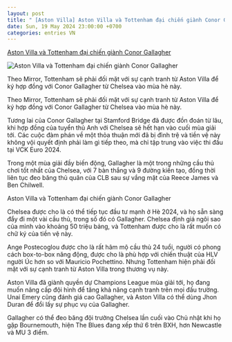```yaml
---
layout: post
title: " [Aston Villa] Aston Villa và Tottenham đại chiến giành Conor Gallagher"
date: Sun, 19 May 2024 23:00:00 +0700
categories: entries VN
---
```

[Aston Villa và Tottenham đại chiến giành Conor Gallagher](https://bongda24h.vn/bong-da-anh/aston-villa-va-tottenham-dai-chien-gianh-conor-gallagher-172-388200.html)

![Aston Villa và Tottenham đại chiến giành Conor Gallagher](https://static.bongda24h.vn/medias/standard/2024/05/19/1-1905182651.png)

Theo Mirror, Tottenham sẽ phải đối mặt với sự cạnh tranh từ Aston Villa để ký hợp đồng với Conor Gallagher từ Chelsea vào mùa hè này.

Theo Mirror, Tottenham sẽ phải đối mặt với sự cạnh tranh từ Aston Villa để ký hợp đồng với Conor Gallagher từ Chelsea vào mùa hè này.

Tương lai của Conor Gallagher tại Stamford Bridge đã được đồn đoán từ lâu, khi hợp đồng của tuyển thủ Anh với Chelsea sẽ hết hạn vào cuối mùa giải tới. Các cuộc đàm phán về một thỏa thuận mới đã bị đình trệ và tiền vệ này không vội quyết định phải làm gì tiếp theo, mà chỉ tập trung vào việc thi đấu tại VCK Euro 2024.

Trong một mùa giải đầy biến động, Gallagher là một trong những cầu thủ chơi tốt nhất của Chelsea, với 7 bàn thắng và 9 đường kiến tạo, đồng thời liên tục đeo băng thủ quân của CLB sau sự vắng mặt của Reece James và Ben Chilwell.

Aston Villa và Tottenham đại chiến giành Conor Gallagher

Chelsea được cho là có thể tiếp tục đầu tư mạnh ở Hè 2024, và họ sẵn sàng đẩy đi một vài cầu thủ, trong số đó có Gallagher. Chelsea định giá ngôi sao của mình vào khoảng 50 triệu bảng, và Tottenham được cho là rất muốn có chữ ký của tiền vệ này.

Ange Postecoglou được cho là rất hâm mộ cầu thủ 24 tuổi, người có phong cách box-to-box năng động, được cho là phù hợp với chiến thuật của HLV người Úc hơn so với Mauricio Pochettino. Nhưng Tottenham hiện phải đối mặt với sự cạnh tranh từ Aston Villa trong thương vụ này.

Aston Villa đã giành quyền dự Champions League mùa giải tới, họ đang muốn nâng cấp đội hình để tăng khả năng cạnh tranh trên mọi đấu trường. Unai Emery cũng đánh giá cao Gallagher, và Aston Villa có thể dùng Jhon Duran để đổi lấy sự phục vụ của Gallagher.

Gallagher có thể đeo băng đội trưởng Chelsea lần cuối vào Chủ nhật khi họ gặp Bournemouth, hiện The Blues đang xếp thứ 6 trên BXH, hơn Newcastle và MU 3 điểm.

